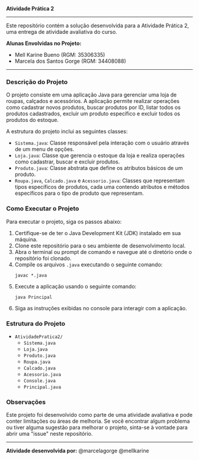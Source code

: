 **Atividade Prática 2**

---

Este repositório contém a solução desenvolvida para a Atividade Prática 2, uma entrega de atividade avaliativa do curso.

**Alunas Envolvidas no Projeto:**
- Mell Karine Bueno (RGM: 35306335)
- Marcela dos Santos Gorge (RGM: 34408088)

---

### Descrição do Projeto

O projeto consiste em uma aplicação Java para gerenciar uma loja de roupas, calçados e acessórios. A aplicação permite realizar operações como cadastrar novos produtos, buscar produtos por ID, listar todos os produtos cadastrados, excluir um produto específico e excluir todos os produtos do estoque.

A estrutura do projeto inclui as seguintes classes:

- `Sistema.java`: Classe responsável pela interação com o usuário através de um menu de opções.
- `Loja.java`: Classe que gerencia o estoque da loja e realiza operações como cadastrar, buscar e excluir produtos.
- `Produto.java`: Classe abstrata que define os atributos básicos de um produto.
- `Roupa.java`, `Calcado.java` e `Acessorio.java`: Classes que representam tipos específicos de produtos, cada uma contendo atributos e métodos específicos para o tipo de produto que representam.

### Como Executar o Projeto

Para executar o projeto, siga os passos abaixo:

1. Certifique-se de ter o Java Development Kit (JDK) instalado em sua máquina.
2. Clone este repositório para o seu ambiente de desenvolvimento local.
3. Abra o terminal ou prompt de comando e navegue até o diretório onde o repositório foi clonado.
4. Compile os arquivos `.java` executando o seguinte comando:
   ```
   javac *.java
   ```
5. Execute a aplicação usando o seguinte comando:
   ```
   java Principal
   ```
6. Siga as instruções exibidas no console para interagir com a aplicação.

### Estrutura do Projeto

- `AtividadePratica2/`
  - `Sistema.java`
  - `Loja.java`
  - `Produto.java`
  - `Roupa.java`
  - `Calcado.java`
  - `Acessorio.java`
  - `Console.java`
  - `Principal.java`

### Observações

Este projeto foi desenvolvido como parte de uma atividade avaliativa e pode conter limitações ou áreas de melhoria. Se você encontrar algum problema ou tiver alguma sugestão para melhorar o projeto, sinta-se à vontade para abrir uma "issue" neste repositório.

---

**Atividade desenvolvida por:**
@marcelagorge
@mellkarine
